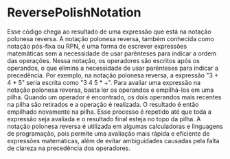# ReversePolishNotation
Esse código chega ao resultado de uma expressão que está na notação polonesa reversa.
A notação polonesa reversa, também conhecida como notação pós-fixa ou RPN, é uma forma de escrever expressões matemáticas
sem a necessidade de usar parênteses para indicar a ordem das operações. Nessa notação, os operadores são escritos após os operandos,
o que elimina a necessidade de usar parênteses para indicar a precedência.
Por exemplo, na notação polonesa reversa, a expressão "3 + 4 * 5" seria escrita como "3 4 5 * +".
Para avaliar uma expressão na notação polonesa reversa, basta ler os operandos e empilhá-los em uma pilha.
Quando um operador é encontrado, os dois operandos mais recentes na pilha são retirados e a operação é realizada.
O resultado é então empilhado novamente na pilha. Esse processo é repetido até que toda a expressão seja avaliada
e o resultado final esteja no topo da pilha. A notação polonesa reversa é utilizada em algumas calculadoras e linguagens de programação,
pois permite uma avaliação mais rápida e eficiente de expressões matemáticas, além de evitar ambiguidades causadas pela falta de clareza
na precedência dos operadores.
